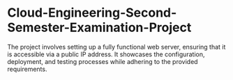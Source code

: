 # Cloud-Engineering-Second-Semester-Examination-Project
The project involves setting up a fully functional web server, ensuring that it is accessible via a public IP address. It showcases the configuration, deployment, and testing processes while adhering to the provided requirements.
